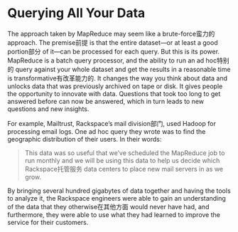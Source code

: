 # Querying All Your Data

The approach taken by MapReduce may seem like a brute-force蛮力的 approach. The premise前提 is that the entire dataset—or at least a good portion部分 of it—can be processed for each query. But this is its power. MapReduce is a batch query processor, and the ability to run an ad hoc特别的 query against your whole dataset and get the results in a reasonable time is transformative有改革能力的. It changes the way you think about data and unlocks data that was previously archived on tape or disk. It gives people the opportunity to innovate with data. Questions that took too long to get answered before can now be answered, which in turn leads to new questions and new insights.

For example, Mailtrust, Rackspace’s mail division部门, used Hadoop for processing email logs. One ad hoc query they wrote was to find the geographic distribution of their users. In their words:

> This data was so useful that we’ve scheduled the MapReduce job to run monthly and we will be using this data to help us decide which Rackspace托管服务 data centers to place new mail servers in as we grow.

By bringing several hundred gigabytes of data together and having the tools to analyze it, the Rackspace engineers were able to gain an understanding of the data that they otherwise在其他方面 would never have had, and furthermore, they were able to use what they had learned to improve the service for their customers.

